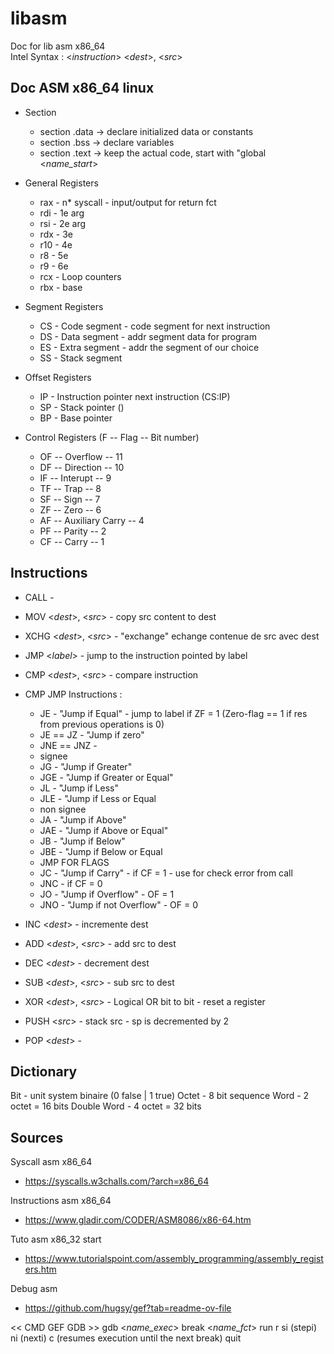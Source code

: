 # libasm
Doc for lib asm x86_64  
Intel Syntax :   <_instruction_> <_dest_>, <_src_>

## Doc ASM x86_64 linux
* Section
    * section .data -> declare initialized data or constants
    * section .bss -> declare variables
    * section .text -> keep the actual code, start with "global <_name_start_>

* General Registers
    * rax - n* syscall - input/output for return fct
    * rdi - 1e arg
    * rsi - 2e arg
    * rdx - 3e
    * r10 - 4e
    * r8 - 5e
    * r9 - 6e
    * rcx - Loop counters
    * rbx - base

* Segment Registers
    * CS - Code segment - code segment for next instruction
    * DS - Data segment - addr segment data for program
    * ES - Extra segment - addr the segment of our choice
    * SS - Stack segment

* Offset Registers
    * IP - Instruction pointer next instruction (CS:IP)
    * SP - Stack pointer ()
    * BP - Base pointer

* Control Registers (F -- Flag -- Bit number)
    * OF -- Overflow -- 11
    * DF -- Direction -- 10
    * IF -- Interupt -- 9
    * TF -- Trap -- 8
    * SF -- Sign -- 7
    * ZF -- Zero -- 6
    * AF -- Auxiliary Carry -- 4
    * PF -- Parity -- 2
    * CF -- Carry -- 1

## Instructions

* CALL - 
* MOV <_dest_>, <_src_> - copy src content to dest 
* XCHG <_dest_>, <_src_> - "exchange" echange contenue de src avec dest

* JMP <_label_> - jump to the instruction pointed by label
* CMP <_dest_>, <_src_> - compare instruction

* CMP JMP Instructions :
    * JE - "Jump if Equal" - jump to label if ZF = 1 (Zero-flag == 1 if res from previous operations is 0)
    * JE == JZ - "Jump if zero"
    * JNE == JNZ -  
    * signee
    * JG - "Jump if Greater"
    * JGE - "Jump if Greater or Equal"
    * JL - "Jump if Less"
    * JLE - "Jump if Less or Equal
    * non signee
    * JA - "Jump if Above"
    * JAE - "Jump if Above or Equal"
    * JB - "Jump if Below"
    * JBE - "Jump if Below or Equal
    * JMP FOR FLAGS
    * JC - "Jump if Carry" - if CF = 1 - use for check error from call 
    * JNC - if CF = 0
    * JO - "Jump if Overflow" - OF = 1
    * JNO - "Jump if not Overflow" - OF = 0

* INC <_dest_> - incremente dest
* ADD <_dest_>, <_src_> - add src to dest
* DEC <_dest_> - decrement dest
* SUB <_dest_>, <_src_> - sub src to dest
* XOR <_dest_>, <_src_> - Logical OR bit to bit - reset a register

* PUSH <_src_> - stack src - sp is decremented by 2
* POP <_dest_> - 

## Dictionary

Bit - unit system binaire (0 false | 1 true)
Octet - 8 bit sequence
Word - 2 octet = 16 bits
Double Word - 4 octet = 32 bits

## Sources

Syscall asm x86_64
* https://syscalls.w3challs.com/?arch=x86_64

Instructions asm x86_64
* https://www.gladir.com/CODER/ASM8086/x86-64.htm

Tuto asm x86_32 start
* https://www.tutorialspoint.com/assembly_programming/assembly_registers.htm

Debug asm
* https://github.com/hugsy/gef?tab=readme-ov-file

<< CMD GEF GDB >>
gdb <_name_exec_>
break <_name_fct_>
run r
si (stepi)
ni (nexti)
c (resumes execution until the next break)
quit